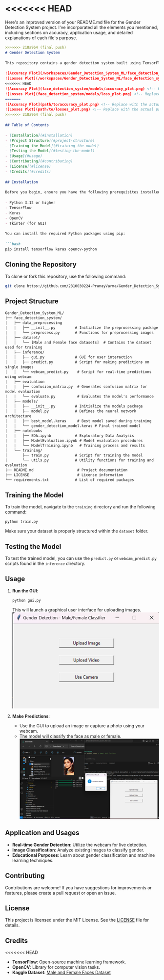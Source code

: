 <<<<<<< HEAD
=======
Here's an improved version of your README.md file for the Gender Detection System project. I've incorporated all the elements you mentioned, including sections on accuracy, application usage, and detailed explanations of each file's purpose.

```markdown
>>>>>>> 218a964 (final push)
# Gender Detection System

This repository contains a gender detection system built using TensorFlow and Keras, designed to classify faces as male or female. The project includes model training, prediction scripts, and a graphical user interface (GUI) for easy interaction. The model achieved an accuracy of **99.08%** during training.

![Accuracy Plot](/workspaces/Gender_Detection_System_ML/face_detection_system/models/accuracy_plot.png) <!-- Replace with the actual path to your accuracy plot -->
![Losses Plot](/workspaces/Gender_Detection_System_ML/face_detection_system/models/loss_plot.png) <!-- Replace with the actual path to your losses plot -->
<<<<<<< HEAD
![Accuracy Plot](face_detection_system/models/accuracy_plot.png) <!-- Replace with the actual path to your accuracy plot -->
![Losses Plot](face_detection_system/models/loss_plot.png) <!-- Replace with the actual path to your losses plot -->
=======
![Accuracy Plot](path/to/accuracy_plot.png) <!-- Replace with the actual path to your accuracy plot -->
![Losses Plot](path/to/losses_plot.png) <!-- Replace with the actual path to your losses plot -->
>>>>>>> 218a964 (final push)

## Table of Contents

- [Installation](#installation)
- [Project Structure](#project-structure)
- [Training the Model](#training-the-model)
- [Testing the Model](#testing-the-model)
- [Usage](#usage)
- [Contributing](#contributing)
- [License](#license)
- [Credits](#credits)

## Installation

Before you begin, ensure you have the following prerequisites installed:

- Python 3.12 or higher
- TensorFlow
- Keras
- OpenCV
- Tkinter (for GUI)

You can install the required Python packages using pip:

```bash
pip install tensorflow keras opencv-python
```

## Cloning the Repository

To clone or fork this repository, use the following command:

```bash
git clone https://github.com/2310030224-PranayVarma/Gender_Detection_System_ML.git
```

## Project Structure

```plaintext
Gender_Detection_System_ML/
├── face_detection_system/
|   ├── data_preprocessing
|   |   ├── __init__.py         # Initialize the preprocessing package
|   |   └── preprocess.py       # Functions for preprocessing images
│   ├── dataset/
│   │   └── [Male and Female face datasets]  # Contains the dataset used for training
│   ├── inference/
│   │   ├── gui.py              # GUI for user interaction
│   │   ├── predict.py          # Script for making predictions on single images
│   │   └── webcam_predict.py    # Script for real-time predictions using webcam
|   ├── evaluation
|   |   ├── confusion_matrix.py  # Generates confusion matrix for model evaluation
|   |   └── evaluate.py          # Evaluates the model's performance
│   ├── models/
│   │   ├── __init__.py         # Initialize the models package
│   │   ├── model.py            # Defines the neural network architecture
|   |   ├── best_model.keras     # Best model saved during training
│   │   └── gender_detection_model.keras # Final trained model
|   ├── notebooks
|   |   ├── EDA.ipynb           # Exploratory Data Analysis
|   |   ├── ModelEvaluation.ipynb # Model evaluation procedures
|   |   └── ModelTraining.ipynb   # Training process and results
│   └── training/
│       ├── train.py            # Script for training the model
|       └── utils.py            # Utility functions for training and evaluation
├── README.md                    # Project documentation
├── LICENSE                      # License information
└── requirements.txt            # List of required packages
```

## Training the Model

To train the model, navigate to the `training` directory and run the following command:

```bash
python train.py
```

Make sure your dataset is properly structured within the `dataset` folder.

## Testing the Model

To test the trained model, you can use the `predict.py` or `webcam_predict.py` scripts found in the `inference` directory.

## Usage

1. **Run the GUI**:
   ```bash
   python gui.py
   ```
   This will launch a graphical user interface for uploading images.
   ![GUI for Detection](image-1.png)

2. **Make Predictions**:
   - Use the GUI to upload an image or capture a photo using your webcam.
   - The model will classify the face as male or female.
   ![female data detection](image-2.png)
## Application and Usages

- **Real-time Gender Detection**: Utilize the webcam for live detection.
- **Image Classification**: Analyze existing images to classify gender.
- **Educational Purposes**: Learn about gender classification and machine learning techniques.

## Contributing

Contributions are welcome! If you have suggestions for improvements or features, please create a pull request or open an issue.

## License

This project is licensed under the MIT License. See the [LICENSE](LICENSE) file for details.

## Credits
<<<<<<< HEAD

- **TensorFlow**: Open-source machine learning framework.
- **OpenCV**: Library for computer vision tasks.
- **Kaggle Dataset**: [Male and Female Faces Dataset](https://www.kaggle.com/datasets/ashwingupta3012/male-and-female-faces-dataset/)